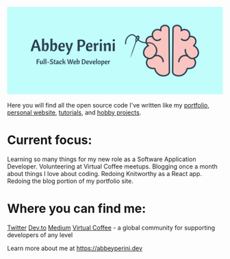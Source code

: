 ![Logo Banner](logobanner.png)

Here you will find all the open source code I've written like my [portfolio](https://github.com/abbeyperini/Portfolio2.0), [personal website](https://github.com/abbeyperini/abbeyperini.github.io), [tutorials](https://github.com/abbeyperini/ReactReload), and [hobby projects](https://github.com/abbeyperini/Knitworthy).

# Current focus:
Learning so many things for my new role as a Software Application Developer.
Volunteering at Virtual Coffee meetups.
Blogging once a month about things I love about coding.
Redoing Knitworthy as a React app.
Redoing the blog portion of my portfolio site.

# Where you can find me:
[Twitter](https://twitter.com/AbbeyPerini)
[Dev.to](https://dev.to/abbeyperini)
[Medium](https://medium.com/@abbeyperini)
[Virtual Coffee](https://virtualcoffee.io/) - a global community for supporting developers of any level

Learn more about me at https://abbeyperini.dev
